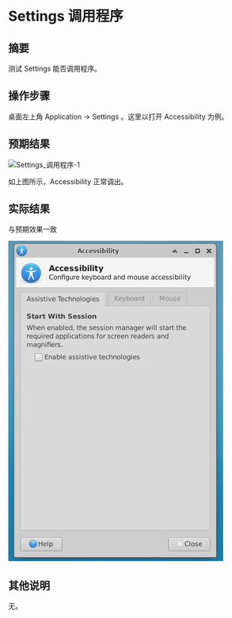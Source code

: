 # Settings 调用程序

## 摘要

测试 Settings 能否调用程序。

## 操作步骤

桌面左上角 Application -> Settings 。这里以打开 Accessibility 为例。

## 预期结果

![Settings_调用程序-1](./img/Settings_调用程序-1.png)

如上图所示，Accessibility 正常调出。

## 实际结果

与预期效果一致

![Settings_调用程序-2](./img/Settings_调用程序-2.png)


## 其他说明

无。
